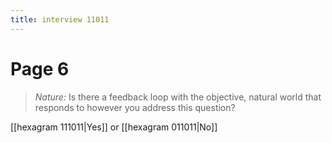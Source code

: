 ```yaml
---
title: interview 11011
---
```

# Page 6
> *Nature:* Is there a feedback loop with the objective, natural world that responds to however you address this question?

[[hexagram 111011|Yes]] or [[hexagram 011011|No]] 